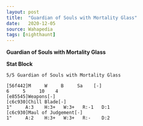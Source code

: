 ```yaml
---
layout: post
title:  "Guardian of Souls with Mortality Glass"
date:   2020-12-05
source: Wahapedia
tags: [nighthaunt]
---
```


**Guardian of Souls with Mortality Glass**

**Stat Block**
```
5/5 Guardian of Souls with Mortality Glass
```

```
[56f442]M     W     B     Sa    [-]
6     5     10    4     
[e85545]Weapons[-]
[c6c930]Chill Blade[-]
1"     A:3    H:3+   W:3+   R:-1   D:1   
[c6c930]Maul of Judgement[-]
1"     A:2    H:3+   W:3+   R:-    D:2   
```


